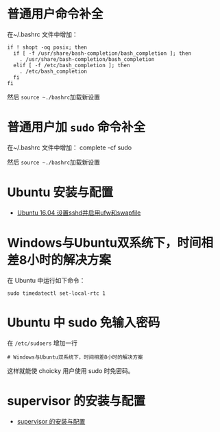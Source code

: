# 普通用户命令补全

在~/.bashrc 文件中增加：
```
if ! shopt -oq posix; then
  if [ -f /usr/share/bash-completion/bash_completion ]; then
    . /usr/share/bash-completion/bash_completion
  elif [ -f /etc/bash_completion ]; then
    . /etc/bash_completion
  fi
fi
```

然后 `source ~./bashrc`加载新设置

# 普通用户加 `sudo` 命令补全

在~/.bashrc 文件中增加：
    complete -cf sudo

然后 `source ~./bashrc`加载新设置

# Ubuntu 安装与配置

 * [Ubuntu 16.04 设置sshd并启用ufw和swapfile](Ubuntu-16.04-sshd-ufw-swapfile)

# Windows与Ubuntu双系统下，时间相差8小时的解决方案

在 Ubuntu 中运行如下命令：

    sudo timedatectl set-local-rtc 1

# Ubuntu 中 sudo 免输入密码

在 `/etc/sudoers` 增加一行

    # Windows与Ubuntu双系统下，时间相差8小时的解决方案

这样就能使 choicky 用户使用 sudo 时免密码。

# supervisor 的安装与配置

 * [supervisor 的安装与配置](supervisor)